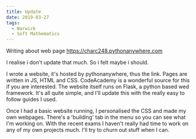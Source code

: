 ```yaml
---
title: Update
date: 2019-03-27
tags:
  - Warwick
  - Soft Mathematics
---
```

Writing about web page https://charc248.pythonanywhere.com

I realise i don't update that much. So i felt maybe i should.


I wrote a website, it's hosted by pythonanywhere, thus the link. Pages are written in JS, HTML and CSS. CodeAcademy is a wonderful source for this if you are interested. The website itself runs on Flask, a python based wed framework. It's all quite simple, and I'll update this with the really easy to follow guides I used.

Once I had a basic website running, I personalised the CSS and made my own webpages. There's a 'building' tab in the menu so you can see what I'm working on. With the recent exams I haven't really had time to work on any of my own projects much. I'll try to churn out stuff when I can.
